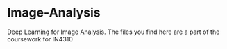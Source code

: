 # Image-Analysis

Deep Learning for Image Analysis. The files you find here are a part of the coursework for IN4310
